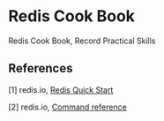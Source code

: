 # Redis Cook Book

Redis Cook Book, Record Practical Skills


## References

[1] redis.io, [Redis Quick Start](http://redis.io/topics/quickstart)

[2] redis.io, [Command reference](http://redis.io/commands)

